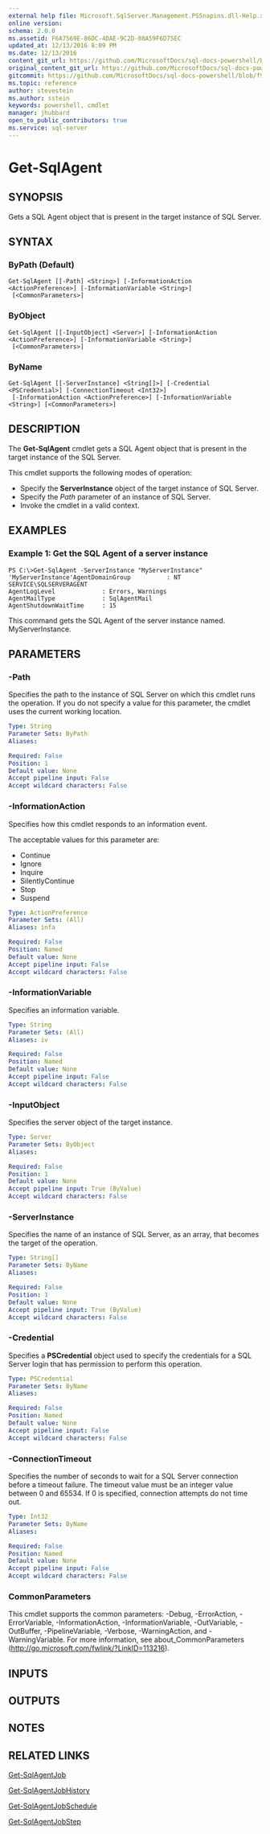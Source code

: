 ```yaml
---
external help file: Microsoft.SqlServer.Management.PSSnapins.dll-Help.xml
online version: 
schema: 2.0.0
ms.assetid: F6A7569E-86DC-4DAE-9C2D-08A59F6D75EC
updated_at: 12/13/2016 8:09 PM
ms.date: 12/13/2016
content_git_url: https://github.com/MicrosoftDocs/sql-docs-powershell/blob/live/sqlserver-cmdlets/sqlserver-module/vlatest/Get-SqlAgent.md
original_content_git_url: https://github.com/MicrosoftDocs/sql-docs-powershell/blob/live/sqlserver-cmdlets/sqlserver-module/vlatest/Get-SqlAgent.md
gitcommit: https://github.com/MicrosoftDocs/sql-docs-powershell/blob/f97823fbeb2d71358573a8e4b5c2c322a3a5c138/sqlserver-cmdlets/sqlserver-module/vlatest/Get-SqlAgent.md
ms.topic: reference
author: stevestein
ms.author: sstein
keywords: powershell, cmdlet
manager: jhubbard
open_to_public_contributors: true
ms.service: sql-server
---
```


# Get-SqlAgent

## SYNOPSIS
Gets a SQL Agent object that is present in the target instance of SQL Server.

## SYNTAX

### ByPath (Default)
```
Get-SqlAgent [[-Path] <String>] [-InformationAction <ActionPreference>] [-InformationVariable <String>]
 [<CommonParameters>]
```

### ByObject
```
Get-SqlAgent [[-InputObject] <Server>] [-InformationAction <ActionPreference>] [-InformationVariable <String>]
 [<CommonParameters>]
```

### ByName
```
Get-SqlAgent [[-ServerInstance] <String[]>] [-Credential <PSCredential>] [-ConnectionTimeout <Int32>]
 [-InformationAction <ActionPreference>] [-InformationVariable <String>] [<CommonParameters>]
```

## DESCRIPTION
The **Get-SqlAgent** cmdlet gets a SQL Agent object that is present in the target instance of the SQL Server.

This cmdlet supports the following modes of operation:

- Specify the **ServerInstance** object of the target instance of SQL Server. 
- Specify the *Path* parameter of an instance of SQL Server. 
- Invoke the cmdlet in a valid context.

## EXAMPLES

### Example 1: Get the SQL Agent of a server instance
```
PS C:\>Get-SqlAgent -ServerInstance "MyServerInstance"
'MyServerInstance'AgentDomainGroup          : NT SERVICE\SQLSERVERAGENT
AgentLogLevel             : Errors, Warnings
AgentMailType             : SqlAgentMail
AgentShutdownWaitTime     : 15
```

This command gets the SQL Agent of the server instance named.
MyServerInstance.

## PARAMETERS

### -Path
Specifies the path to the instance of SQL Server on which this cmdlet runs the operation.
If you do not specify a value for this parameter, the cmdlet uses the current working location.

```yaml
Type: String
Parameter Sets: ByPath
Aliases: 

Required: False
Position: 1
Default value: None
Accept pipeline input: False
Accept wildcard characters: False
```

### -InformationAction
Specifies how this cmdlet responds to an information event.

The acceptable values for this parameter are:

- Continue
- Ignore
- Inquire
- SilentlyContinue
- Stop
- Suspend

```yaml
Type: ActionPreference
Parameter Sets: (All)
Aliases: infa

Required: False
Position: Named
Default value: None
Accept pipeline input: False
Accept wildcard characters: False
```

### -InformationVariable
Specifies an information variable.

```yaml
Type: String
Parameter Sets: (All)
Aliases: iv

Required: False
Position: Named
Default value: None
Accept pipeline input: False
Accept wildcard characters: False
```

### -InputObject
Specifies the server object of the target instance.

```yaml
Type: Server
Parameter Sets: ByObject
Aliases: 

Required: False
Position: 1
Default value: None
Accept pipeline input: True (ByValue)
Accept wildcard characters: False
```

### -ServerInstance
Specifies the name of an instance of SQL Server, as an array, that becomes the target of the operation.

```yaml
Type: String[]
Parameter Sets: ByName
Aliases: 

Required: False
Position: 1
Default value: None
Accept pipeline input: True (ByValue)
Accept wildcard characters: False
```

### -Credential
Specifies a **PSCredential** object used to specify the credentials for a SQL Server login that has permission to perform this operation.

```yaml
Type: PSCredential
Parameter Sets: ByName
Aliases: 

Required: False
Position: Named
Default value: None
Accept pipeline input: False
Accept wildcard characters: False
```

### -ConnectionTimeout
Specifies the number of seconds to wait for a SQL Server connection before a timeout failure.
The timeout value must be an integer value between 0 and 65534.
If 0 is specified, connection attempts do not time out.

```yaml
Type: Int32
Parameter Sets: ByName
Aliases: 

Required: False
Position: Named
Default value: None
Accept pipeline input: False
Accept wildcard characters: False
```

### CommonParameters
This cmdlet supports the common parameters: -Debug, -ErrorAction, -ErrorVariable, -InformationAction, -InformationVariable, -OutVariable, -OutBuffer, -PipelineVariable, -Verbose, -WarningAction, and -WarningVariable. For more information, see about_CommonParameters (http://go.microsoft.com/fwlink/?LinkID=113216).

## INPUTS

## OUTPUTS

## NOTES

## RELATED LINKS

[Get-SqlAgentJob](xref:sqlserver-module/vlatest/Get-SqlAgentJob.md)

[Get-SqlAgentJobHistory](xref:sqlserver-module/vlatest/Get-SqlAgentJobHistory.md)

[Get-SqlAgentJobSchedule](xref:sqlserver-module/vlatest/Get-SqlAgentJobSchedule.md)

[Get-SqlAgentJobStep](xref:sqlserver-module/vlatest/Get-SqlAgentJobStep.md)


